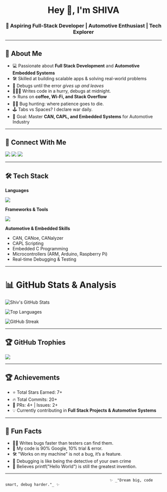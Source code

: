 <h1 align="center">Hey 👋, I'm SHIVA</h1>
<h3 align="center">🚀 Aspiring Full-Stack Developer | Automotive Enthusiast | Tech Explorer</h3>

---

## 🌟 About Me
- 💻 Passionate about **Full Stack Development** and **Automotive Embedded Systems**  
- 🛠️ Skilled at building scalable apps & solving real-world problems  
- 🔎 Debugs until the error *gives up and leaves*
- 👨🏻‍💻 Writes code in a hurry, debugs at midnight.
- ☕ Runs on **coffee, Wi-Fi, and Stack Overflow**
- 🕵️‍♂️ Bug hunting: where patience goes to die.
- 🕹️ Tabs vs Spaces? I declare war daily.
- 🎯 Goal: Master **CAN, CAPL, and Embedded Systems** for Automotive Industry  

---

## 🔗 Connect With Me
<p align="left">
<a href="https://www.linkedin.com/in/sivanishanth-c/" target="_blank"><img src="https://img.shields.io/badge/LinkedIn-%230077B5.svg?logo=linkedin&logoColor=white" /></a>
<a href="https://www.instagram.com/_.itz_shiv__" target="_blank"><img src="https://img.shields.io/badge/Instagram-%23E4405F.svg?logo=Instagram&logoColor=white" /></a>
<a href="mailto:shivachandra2702@gmail.com" target="_blank"><img src="https://img.shields.io/badge/Email-D14836?logo=gmail&logoColor=white" /></a>
</p>

---


## 🛠️ Tech Stack

**Languages**
<p>
<img src="https://skillicons.dev/icons?i=java,python,js,ts,html,css,c,cpp,mysql,mongodb,sqlite" />
</p>

**Frameworks & Tools**
<p>
<img src="https://skillicons.dev/icons?i=react,next,nodejs,tailwind,git,github,vscode,eclipse,arduino,can" />
</p>

**Automotive & Embedded Skills**
- CAN, CANoe, CANalyzer  
- CAPL Scripting  
- Embedded C Programming  
- Microcontrollers (ARM, Arduino, Raspberry Pi)  
- Real-time Debugging & Testing  

---
# 📊 GitHub Stats & Analysis

![Shiv's GitHub Stats](https://github-readme-stats.vercel.app/api?username=Sivanishanth2&show_icons=true&theme=radical&count_private=true)

![Top Languages](https://github-readme-stats.vercel.app/api/top-langs/?username=Sivanishanth2&layout=compact&theme=radical)

![GitHub Streak](https://github-readme-streak-stats.herokuapp.com/?user=Sivanishanth2&theme=radical)

---
## 🏆 GitHub Trophies
![](https://github-profile-trophy.vercel.app/?username=Sivanishanth2&theme=radical&no-frame=false&no-bg=true&margin-w=4)

---

## 🏆 Achievements
- ⭐ Total Stars Earned: 7+  
- 🔥 Total Commits: 20+  
- 📂 PRs: 4+ | Issues: 2+  
- 💡 Currently contributing in **Full Stack Projects & Automotive Systems**  

---

## 🚀 Fun Facts
- 🧑‍💻 Writes bugs faster than testers can find them. 
- 🥷 My code is 90% Google, 10% trial & error.
- 🛠️ "Works on my machine" is not a bug, it’s a feature.
- 🐛 Debugging is like being the detective of your own crime
- 🐧 Believes printf("Hello World") is still the greatest invention.  

---


                                                   ✨ _"Dream big, code smart, debug harder."_ ✨
